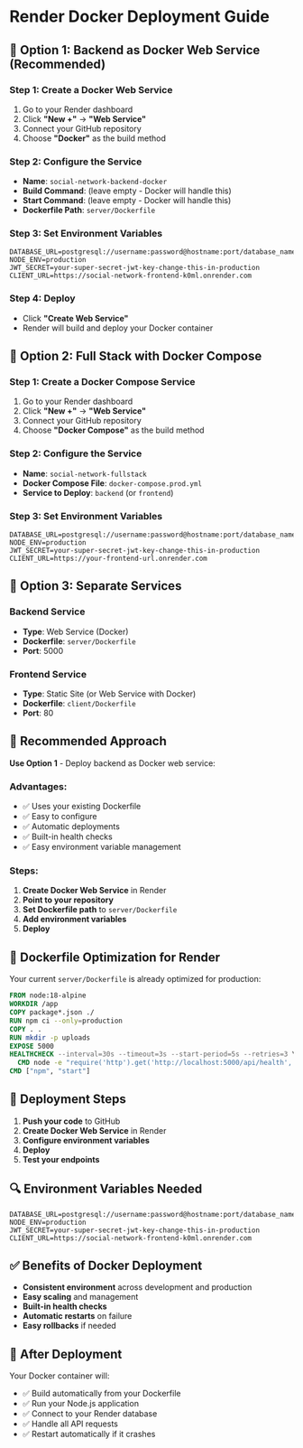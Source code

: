 # Render Docker Deployment Guide

## 🐳 Option 1: Backend as Docker Web Service (Recommended)

### Step 1: Create a Docker Web Service
1. Go to your Render dashboard
2. Click **"New +"** → **"Web Service"**
3. Connect your GitHub repository
4. Choose **"Docker"** as the build method

### Step 2: Configure the Service
- **Name**: `social-network-backend-docker`
- **Build Command**: (leave empty - Docker will handle this)
- **Start Command**: (leave empty - Docker will handle this)
- **Dockerfile Path**: `server/Dockerfile`

### Step 3: Set Environment Variables
```
DATABASE_URL=postgresql://username:password@hostname:port/database_name
NODE_ENV=production
JWT_SECRET=your-super-secret-jwt-key-change-this-in-production
CLIENT_URL=https://social-network-frontend-k0ml.onrender.com
```

### Step 4: Deploy
- Click **"Create Web Service"**
- Render will build and deploy your Docker container

## 🐳 Option 2: Full Stack with Docker Compose

### Step 1: Create a Docker Compose Service
1. Go to your Render dashboard
2. Click **"New +"** → **"Web Service"**
3. Connect your GitHub repository
4. Choose **"Docker Compose"** as the build method

### Step 2: Configure the Service
- **Name**: `social-network-fullstack`
- **Docker Compose File**: `docker-compose.prod.yml`
- **Service to Deploy**: `backend` (or `frontend`)

### Step 3: Set Environment Variables
```
DATABASE_URL=postgresql://username:password@hostname:port/database_name
NODE_ENV=production
JWT_SECRET=your-super-secret-jwt-key-change-this-in-production
CLIENT_URL=https://your-frontend-url.onrender.com
```

## 🐳 Option 3: Separate Services

### Backend Service
- **Type**: Web Service (Docker)
- **Dockerfile**: `server/Dockerfile`
- **Port**: 5000

### Frontend Service
- **Type**: Static Site (or Web Service with Docker)
- **Dockerfile**: `client/Dockerfile`
- **Port**: 80

## 🎯 Recommended Approach

**Use Option 1** - Deploy backend as Docker web service:

### Advantages:
- ✅ Uses your existing Dockerfile
- ✅ Easy to configure
- ✅ Automatic deployments
- ✅ Built-in health checks
- ✅ Easy environment variable management

### Steps:
1. **Create Docker Web Service** in Render
2. **Point to your repository**
3. **Set Dockerfile path** to `server/Dockerfile`
4. **Add environment variables**
5. **Deploy**

## 🔧 Dockerfile Optimization for Render

Your current `server/Dockerfile` is already optimized for production:

```dockerfile
FROM node:18-alpine
WORKDIR /app
COPY package*.json ./
RUN npm ci --only=production
COPY . .
RUN mkdir -p uploads
EXPOSE 5000
HEALTHCHECK --interval=30s --timeout=3s --start-period=5s --retries=3 \
  CMD node -e "require('http').get('http://localhost:5000/api/health', (res) => { process.exit(res.statusCode === 200 ? 0 : 1) })"
CMD ["npm", "start"]
```

## 🚀 Deployment Steps

1. **Push your code** to GitHub
2. **Create Docker Web Service** in Render
3. **Configure environment variables**
4. **Deploy**
5. **Test your endpoints**

## 🔍 Environment Variables Needed

```
DATABASE_URL=postgresql://username:password@hostname:port/database_name
NODE_ENV=production
JWT_SECRET=your-super-secret-jwt-key-change-this-in-production
CLIENT_URL=https://social-network-frontend-k0ml.onrender.com
```

## ✅ Benefits of Docker Deployment

- **Consistent environment** across development and production
- **Easy scaling** and management
- **Built-in health checks**
- **Automatic restarts** on failure
- **Easy rollbacks** if needed

## 🎉 After Deployment

Your Docker container will:
- ✅ Build automatically from your Dockerfile
- ✅ Run your Node.js application
- ✅ Connect to your Render database
- ✅ Handle all API requests
- ✅ Restart automatically if it crashes
